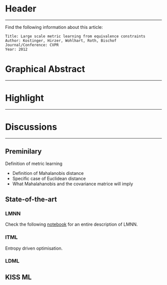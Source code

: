 # Header

---------------------------

Find the following information about this article:

    Title: Large scale metric learning from equivalence constraints
    Author: Kostinger, Hirzer, Wohlhart, Roth, Bischof
    Journal/Conference: CVPR
    Year: 2012

# Graphical Abstract

---------------------------

# Highlight

---------------------------

# Discussions

---------------------------

## Preminilary

Definition of metric learning

* Definition of Mahalanobis distance
* Specific case of Euclidean distance
* What Mahalahanobis and the covariance matrice will imply


## State-of-the-art

### LMNN

Check the following [notebook](http://www.shogun-toolbox.org/static/notebook/current/LMNN.html) for an entire description of LMNN. 

### ITML

Entropy driven optimisation.

### LDML



## KISS ML
